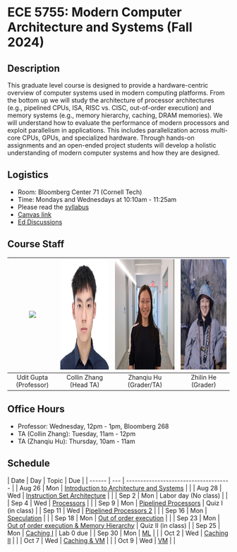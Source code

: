 # ECE 5755: Modern Computer Architecture and Systems (Fall 2024)


## Description

This graduate level course is designed to provide a hardware-centric overview
of computer systems used in modern computing platforms. From the bottom up we
will study the architecture of processor architectures (e.g., pipelined CPUs,
ISA, RISC vs. CISC, out-of-order execution) and memory systems (e.g., memory
hierarchy, caching, DRAM memories). We will understand how to evaluate the
performance of modern processors and exploit parallelism in applications. This
includes parallelization across multi-core CPUs, GPUs, and specialized
hardware. Through hands-on assignments and an open-ended project students will
develop a holistic understanding of modern computer systems and how they are
designed.

## Logistics

- Room: Bloomberg Center 71 (Cornell Tech)
- Time: Mondays and Wednesdays at 10:10am - 11:25am
- Please read the [syllabus](https://docs.google.com/document/d/1KOVxBbWcwsVbuoAC8NWIuc9fU-NF-6CvPUplaWrgDVk/edit)
- [Canvas link](https://canvas.cornell.edu/courses/67788)
- [Ed Discussions](https://edstem.org/us/join/uHMmF9)

## Course Staff


| <img src="https://ugupta.com/assets/images/uditgupta.jpeg" height="250"> | <img src="assets/images/collin.jpeg" height="250"> | <img src="assets/images/ZhanqiuHu.jpeg" height="250"> | <img src="assets/images/ZhilinHe.jpeg" height="250"> |
| :-------------:                                                          | :-------------:                                    | :-------------:                                       | :------------: |
| Udit Gupta (Professor)                                                   | Collin Zhang (Head TA)                             | Zhanqiu Hu (Grader/TA)                                | Zhilin He (Grader) |


## Office Hours

- Professor: Wednesday, 12pm - 1pm, Bloomberg 268
- TA (Collin Zhang): Tuesday, 11am - 12pm
- TA (Zhanqiu Hu): Thursday, 10am - 11am

## Schedule

| Date   | Day | Topic                                                                                                                                                                                   | Due                |
| ------ | --- | -------------------------------------                                                                                                                                                   |
| Aug 26 | Mon | [Introduction to Architecture and Systems](https://docs.google.com/presentation/d/1C7ipAEQI2Jd8PVvROCqXL_wisniyxAa9/edit?usp=drive_link&ouid=103169723489519509705&rtpof=true&sd=true)  |                    |
| Aug 28 | Wed | [Instruction Set Architecture](https://docs.google.com/presentation/d/1W8znJ-litE9ozRRCUYS4QVWf6OcQ0qu2/edit?usp=drive_link&ouid=103169723489519509705&rtpof=true&sd=true)              |                    |
| Sep 2  | Mon | Labor day (No class)                                                                                                                                                                    |                    |
| Sep 4  | Wed | [Processors](https://docs.google.com/presentation/d/1nCmCjAGrhryLLPhwOlQpPuhjMAoNMRRz/edit?usp=drive_link&ouid=103169723489519509705&rtpof=true&sd=true)                                |                    |
| Sep 9  | Mon | [Pipelined Processors](https://docs.google.com/presentation/d/1al7hMZz0tXEaQDfXR1FECcxqzErQbNeT/edit#slide=id.p58)                                                                      | Quiz I (in class)  |
| Sep 11 | Wed | [Pipelined Processors 2](https://docs.google.com/presentation/d/1KD1dj9dybmVeH_4elcvg4nHF5mrnbr25/edit?usp=drive_link&ouid=103169723489519509705&rtpof=true&sd=true)                    |                    |
| Sep 16 | Mon | [Speculation](https://docs.google.com/presentation/d/1Jtd-ohnEG4CAPApaHmHSPUEyMkGJ7iPi/edit?usp=drive_link&ouid=103169723489519509705&rtpof=true&sd=true)                               |                    |
| Sep 18 | Mon | [Out of order execution](https://docs.google.com/presentation/d/1yCgWcP-ZUsDigPlKIQJgviYPy4ZlL5Qp/edit?usp=drive_link&ouid=103169723489519509705&rtpof=true&sd=true)                    |                    |
| Sep 23 | Mon | [Out of order execution & Memory Hierarchy](https://docs.google.com/presentation/d/1s07BapSqa3waeBbzPWq3NvF4NXqcbyHw/edit?usp=drive_link&ouid=103169723489519509705&rtpof=true&sd=true) | Quiz II (in class) |
| Sep 25 | Mon | [Caching I](https://docs.google.com/presentation/d/1RrKjOp3M6KafUdwQyb0ayD8Ho1i9IKn1/edit?usp=drive_link&ouid=103169723489519509705&rtpof=true&sd=true)                                 | Lab 0 due          |
| Sep 30 | Mon | [ML](https://docs.google.com/presentation/d/1Q9HGtqsPc31yu6OLhyoGsa98piqoaGb7/edit?usp=drive_link&ouid=103169723489519509705&rtpof=true&sd=true)                                        |                    |
| Oct 2  | Wed | [Caching II](https://docs.google.com/presentation/d/1d1WE-nslGraedFn3HXo0F37AW6fbU193/edit?usp=drive_link&ouid=103169723489519509705&rtpof=true&sd=true)                                |                    |
| Oct 7  | Wed | [Caching & VM](https://docs.google.com/presentation/d/1v1Q0XA57e0iwf81ti0r7_tMDx4Y5K5Cz/edit?usp=drive_link&ouid=103169723489519509705&rtpof=true&sd=true)                              |                    |
| Oct 9  | Wed | [VM](https://docs.google.com/presentation/d/1ezUljYiQOBxM-VABAjbpqcaFskQeVQh8/edit?usp=drive_link&ouid=103169723489519509705&rtpof=true&sd=true)                              |                    |
